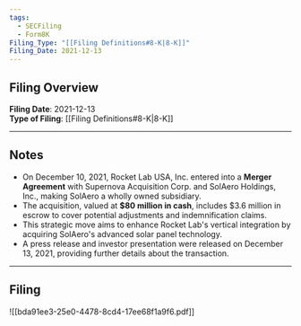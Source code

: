 ```yaml
---
tags:
  - SECFiling
  - Form8K
Filing_Type: "[[Filing Definitions#8-K|8-K]]"
Filing_Date: 2021-12-13  
---
```


## Filing Overview

**Filing Date**: 2021-12-13  
**Type of Filing**: [[Filing Definitions#8-K|8-K]]  

---

## Notes

- On December 10, 2021, Rocket Lab USA, Inc. entered into a **Merger Agreement** with Supernova Acquisition Corp. and SolAero Holdings, Inc., making SolAero a wholly owned subsidiary.
- The acquisition, valued at **$80 million in cash**, includes $3.6 million in escrow to cover potential adjustments and indemnification claims.
- This strategic move aims to enhance Rocket Lab's vertical integration by acquiring SolAero's advanced solar panel technology.
- A press release and investor presentation were released on December 13, 2021, providing further details about the transaction.

---

## Filing

![[bda91ee3-25e0-4478-8cd4-17ee68f1a9f6.pdf]]
